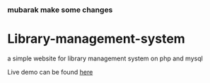 ### mubarak make some changes ###


# Library-management-system
a simple website for library management system on php and mysql

Live demo can be found [here](http://athena.nitc.ac.in/~shah_b160632cs)
